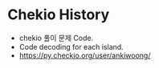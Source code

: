 # Chekio History
* chekio 풀이 문제 Code.
* Code decoding for each island.
* https://py.checkio.org/user/ankiwoong/
